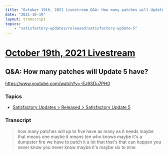 ```yaml
---
title: "October 19th, 2021 Livestream Q&A: How many patches will Update 5 have?"
date: "2021-10-19"
layout: transcript
topics:
    - "satisfactory-updates/released/satisfactory-update-5"
---
```

# [October 19th, 2021 Livestream](../2021-10-19.md)
## Q&A: How many patches will Update 5 have?
https://www.youtube.com/watch?v=-EJ6SDu7PH0

### Topics
* [Satisfactory Updates > Released > Satisfactory Update 5](../topics/satisfactory-updates/released/satisfactory-update-5.md)

### Transcript

> how many patches will up to five have as many as it needs maybe that means one maybe it means ten who knows maybe it's a dumpster fire we have to patch it a lot that that's that can happen you never know you never know maybe it's maybe six to nine
